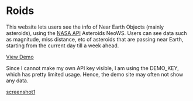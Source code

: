 # Roids

This website lets users see the info of Near Earth Objects (mainly asteroids), using the [NASA API](https://api.nasa.gov/) Asteroids NeoWS. Users 
can see data such as magnitude, miss distance, etc of asteroids that are passing near Earth, starting from the current day till a week ahead.

[View Demo](https://pseudo-nymm.github.io/roids/)

Since I cannot make my own API key visible, I am using the DEMO_KEY, which has pretty limited usage. Hence, the demo site may often not show any data. 

[screenshot1](demo_screenshots/roids_screenshots_1)
